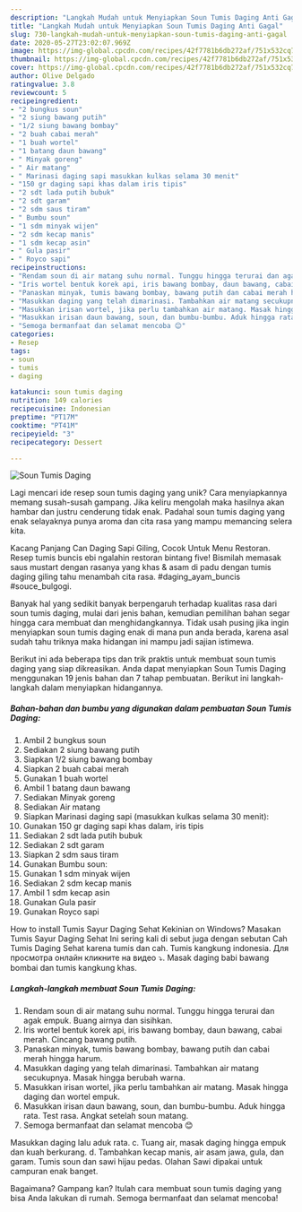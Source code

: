```yaml
---
description: "Langkah Mudah untuk Menyiapkan Soun Tumis Daging Anti Gagal"
title: "Langkah Mudah untuk Menyiapkan Soun Tumis Daging Anti Gagal"
slug: 730-langkah-mudah-untuk-menyiapkan-soun-tumis-daging-anti-gagal
date: 2020-05-27T23:02:07.969Z
image: https://img-global.cpcdn.com/recipes/42f7781b6db272af/751x532cq70/soun-tumis-daging-foto-resep-utama.jpg
thumbnail: https://img-global.cpcdn.com/recipes/42f7781b6db272af/751x532cq70/soun-tumis-daging-foto-resep-utama.jpg
cover: https://img-global.cpcdn.com/recipes/42f7781b6db272af/751x532cq70/soun-tumis-daging-foto-resep-utama.jpg
author: Olive Delgado
ratingvalue: 3.8
reviewcount: 5
recipeingredient:
- "2 bungkus soun"
- "2 siung bawang putih"
- "1/2 siung bawang bombay"
- "2 buah cabai merah"
- "1 buah wortel"
- "1 batang daun bawang"
- " Minyak goreng"
- " Air matang"
- " Marinasi daging sapi masukkan kulkas selama 30 menit"
- "150 gr daging sapi khas dalam iris tipis"
- "2 sdt lada putih bubuk"
- "2 sdt garam"
- "2 sdm saus tiram"
- " Bumbu soun"
- "1 sdm minyak wijen"
- "2 sdm kecap manis"
- "1 sdm kecap asin"
- " Gula pasir"
- " Royco sapi"
recipeinstructions:
- "Rendam soun di air matang suhu normal. Tunggu hingga terurai dan agak empuk. Buang airnya dan sisihkan."
- "Iris wortel bentuk korek api, iris bawang bombay, daun bawang, cabai merah. Cincang bawang putih."
- "Panaskan minyak, tumis bawang bombay, bawang putih dan cabai merah hingga harum."
- "Masukkan daging yang telah dimarinasi. Tambahkan air matang secukupnya. Masak hingga berubah warna."
- "Masukkan irisan wortel, jika perlu tambahkan air matang. Masak hingga daging dan wortel empuk."
- "Masukkan irisan daun bawang, soun, dan bumbu-bumbu. Aduk hingga rata. Test rasa. Angkat setelah soun matang."
- "Semoga bermanfaat dan selamat mencoba 😊"
categories:
- Resep
tags:
- soun
- tumis
- daging

katakunci: soun tumis daging 
nutrition: 149 calories
recipecuisine: Indonesian
preptime: "PT17M"
cooktime: "PT41M"
recipeyield: "3"
recipecategory: Dessert

---
```



![Soun Tumis Daging](https://img-global.cpcdn.com/recipes/42f7781b6db272af/751x532cq70/soun-tumis-daging-foto-resep-utama.jpg)

Lagi mencari ide resep soun tumis daging yang unik? Cara menyiapkannya memang susah-susah gampang. Jika keliru mengolah maka hasilnya akan hambar dan justru cenderung tidak enak. Padahal soun tumis daging yang enak selayaknya punya aroma dan cita rasa yang mampu memancing selera kita.

Kacang Panjang Can Daging Sapi Giling, Cocok Untuk Menu Restoran. Resep tumis buncis ebi ngalahin restoran bintang five! Bismilah memasak saus mustart dengan rasanya yang khas &amp; asam di padu dengan tumis daging giling tahu menambah cita rasa. #daging_ayam_buncis #souce_bulgogi.

Banyak hal yang sedikit banyak berpengaruh terhadap kualitas rasa dari soun tumis daging, mulai dari jenis bahan, kemudian pemilihan bahan segar hingga cara membuat dan menghidangkannya. Tidak usah pusing jika ingin menyiapkan soun tumis daging enak di mana pun anda berada, karena asal sudah tahu triknya maka hidangan ini mampu jadi sajian istimewa.


Berikut ini ada beberapa tips dan trik praktis untuk membuat soun tumis daging yang siap dikreasikan. Anda dapat menyiapkan Soun Tumis Daging menggunakan 19 jenis bahan dan 7 tahap pembuatan. Berikut ini langkah-langkah dalam menyiapkan hidangannya.

<!--inarticleads1-->

##### Bahan-bahan dan bumbu yang digunakan dalam pembuatan Soun Tumis Daging:

1. Ambil 2 bungkus soun
1. Sediakan 2 siung bawang putih
1. Siapkan 1/2 siung bawang bombay
1. Siapkan 2 buah cabai merah
1. Gunakan 1 buah wortel
1. Ambil 1 batang daun bawang
1. Sediakan  Minyak goreng
1. Sediakan  Air matang
1. Siapkan  Marinasi daging sapi (masukkan kulkas selama 30 menit):
1. Gunakan 150 gr daging sapi khas dalam, iris tipis
1. Sediakan 2 sdt lada putih bubuk
1. Sediakan 2 sdt garam
1. Siapkan 2 sdm saus tiram
1. Gunakan  Bumbu soun:
1. Gunakan 1 sdm minyak wijen
1. Sediakan 2 sdm kecap manis
1. Ambil 1 sdm kecap asin
1. Gunakan  Gula pasir
1. Gunakan  Royco sapi


How to install Tumis Sayur Daging Sehat Kekinian on Windows? Masakan Tumis Sayur Daging Sehat Ini sering kali di sebut juga dengan sebutan Cah Tumis Daging Sehat karena tumis dan cah. Tumis kangkung indonesia. Для просмотра онлайн кликните на видео ⤵. Masak daging babi bawang bombai dan tumis kangkung khas. 

<!--inarticleads2-->

##### Langkah-langkah membuat Soun Tumis Daging:

1. Rendam soun di air matang suhu normal. Tunggu hingga terurai dan agak empuk. Buang airnya dan sisihkan.
1. Iris wortel bentuk korek api, iris bawang bombay, daun bawang, cabai merah. Cincang bawang putih.
1. Panaskan minyak, tumis bawang bombay, bawang putih dan cabai merah hingga harum.
1. Masukkan daging yang telah dimarinasi. Tambahkan air matang secukupnya. Masak hingga berubah warna.
1. Masukkan irisan wortel, jika perlu tambahkan air matang. Masak hingga daging dan wortel empuk.
1. Masukkan irisan daun bawang, soun, dan bumbu-bumbu. Aduk hingga rata. Test rasa. Angkat setelah soun matang.
1. Semoga bermanfaat dan selamat mencoba 😊


Masukkan daging lalu aduk rata. c. Tuang air, masak daging hingga empuk dan kuah berkurang. d. Tambahkan kecap manis, air asam jawa, gula, dan garam. Tumis soun dan sawi hijau pedas. Olahan Sawi dipakai untuk campuran enak banget. 

Bagaimana? Gampang kan? Itulah cara membuat soun tumis daging yang bisa Anda lakukan di rumah. Semoga bermanfaat dan selamat mencoba!
